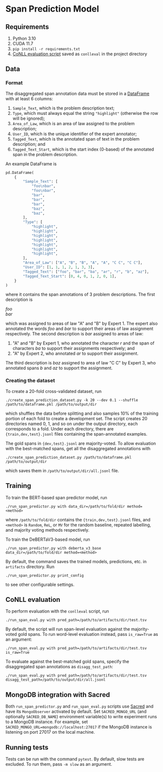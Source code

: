 # Span Prediction Model

## Requirements

1. Python 3.10
1. CUDA 11.7
1. `pip install -r requirements.txt`
1. [CoNLL evaluation script](https://www.cnts.ua.ac.be/conll2000/chunking/conlleval.txt) saved as `conlleval` in the project directory

## Data

### Format

The disaggregated span annotation data must be stored in a [DataFrame](https://pandas.pydata.org/docs/reference/frame.html#dataframe) with at least 6 columns:

1. `Sample_Text`, which is the problem description text;
1. `Type`, which must always equal the string `"highlight"` (otherwise the row will be ignored);
1. `Area_of_Law`, which is an area of law assigned to the problem description;
1. `User_ID`, which is the unique identifier of the expert annotator;
1. `Tagged_Text`, which is the annotated span of text in the problem description; and
1. `Tagged_Text_Start`, which is the start index (0-based) of the annotated span in the problem description.

An example DataFrame is

```python
pd.DataFrame(
    {
        "Sample_Text": [
            "foo\nbar",
            "foo\nbar",
            "bar",
            "bar",
            "bar",
            "baz",
            "baz",
        ],
        "Type": [
            "highlight",
            "highlight",
            "highlight",
            "highlight",
            "highlight",
            "highlight",
            "highlight",
        ],
        "Area_of_Law": ["A", "B", "B", "A", "A", "C C", "C C"],
        "User_ID": [1, 1, 1, 2, 1, 3, 3],
        "Tagged_Text": ["foo", "bar", "ba", "ar", "r", "b", "az"],
        "Tagged_Text_Start": [0, 4, 0, 1, 2, 0, 1],
    }
)
```

where it contains the span annotations of 3 problem descriptions. The first description is

*foo*
<br>
*bar*

which was assigned to areas of law "A" and "B" by Expert 1. The expert also annotated the words *foo* and *bar* to support their areas of law assignment respectively. The second description is *bar* assigned to areas of law:

1. "A" and "B" by Expert 1, who annotated the character *r* and the span of characters *ba* to support their assignments respectively; and
1. "A" by Expert 2, who annotated *ar* to support their assignment.

The third description is *baz* assigned to area of law "C C" by Expert 3, who annotated spans *b* and *az* to support the assignment.

### Creating the dataset

To create a 20-fold cross-validated dataset, run

    ./create_span_prediction_dataset.py -k 20 --dev 0.1 --shuffle /path/to/dataframe.pkl /path/to/output/dir

which shuffles the data before splitting and also samples 10% of the training portion of each fold to create a development set. The script creates 20 directories named 0, 1, and so on under the output directory, each corresponds to a fold. Under each directory, there are `{train,dev,test}.jsonl` files containing the span-annotated examples.

The gold spans in `{dev,test}.jsonl` are majority-voted. To allow evaluation with the best-matched spans, get all the disaggregated annotations with

    ./create_span_prediction_dataset.py /path/to/dataframe.pkl /path/to/output/dir

which saves them in `/path/to/output/dir/all.jsonl` file.

## Training

To train the BERT-based span predictor model, run

    ./run_span_predictor.py with data_dir=/path/to/fold/dir method=<method>

where `/path/to/fold/dir` contains the `{train,dev,test}.jsonl` files, and `<method>` is `Random`, `ReL`, or `MV` for the random baseline, repeated labelling, and majority voting methods respectively.

To train the DeBERTaV3-based model, run

    ./run_span_predictor.py with deberta_v3_base data_dir=/path/to/fold/dir method=<method>

By default, the command saves the trained models, predictions, etc. in `artifacts` directory. Run

    ./run_span_predictor.py print_config

to see other configurable settings.

## CoNLL evaluation

To perform evaluation with the `conlleval` script, run

    ./run_span_eval.py with pred_path=/path/to/artifacts/dir/test.tsv

By default, the script will run span-level evaluation against the majority-voted gold spans. To run word-level evaluation instead, pass `is_raw=True` as an argument:

    ./run_span_eval.py with pred_path=/path/to/artifacts/dir/test.tsv is_raw=True

To evaluate against the best-matched gold spans, specify the disaggregated span annotations as `disagg_test_path`:

    ./run_span_eval.py with pred_path=/path/to/artifacts/dir/test.tsv disagg_test_path=/path/to/output/dir/all.jsonl

## MongoDB integration with Sacred

Both `run_span_predictor.py` and `run_span_eval.py` scripts use [Sacred](https://pypi.org/project/sacred/) and have its `MongoObserver` activated by default. Set `SACRED_MONGO_URL` (and optionally `SACRED_DB_NAME`) environment variable(s) to write experiment runs to a MongoDB instance. For example, set `SACRED_MONGO_URL=mongodb://localhost:27017` if the MongoDB instance is listening on port 27017 on the local machine.

## Running tests

Tests can be run with the command `pytest`. By default, slow tests are excluded. To run them, pass `-m slow` as an argument.
